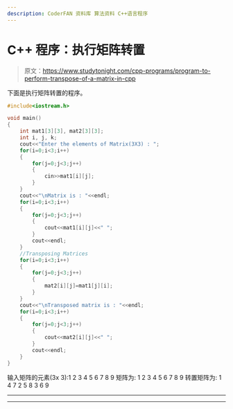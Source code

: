 ```yaml
---
description: CoderFAN 资料库 算法资料 C++语言程序
---
```


# C++ 程序：执行矩阵转置

> 原文：<https://www.studytonight.com/cpp-programs/program-to-perform-transpose-of-a-matrix-in-cpp>

下面是执行矩阵转置的程序。

```cpp
#include<iostream.h>

void main()
{
    int mat1[3][3], mat2[3][3];
    int i, j, k;
    cout<<"Enter the elements of Matrix(3X3) : ";
    for(i=0;i<3;i++)
    {
        for(j=0;j<3;j++)
        {
            cin>>mat1[i][j];
        }
    }
    cout<<"\nMatrix is : "<<endl;
    for(i=0;i<3;i++)
    {
        for(j=0;j<3;j++)
        {
            cout<<mat1[i][j]<<" ";
        }
        cout<<endl;
    }
    //Transposing Matrices
    for(i=0;i<3;i++)
    {
        for(j=0;j<3;j++)
        {
            mat2[i][j]=mat1[j][i];
        }
    }
    cout<<"\nTransposed matrix is : "<<endl;
    for(i=0;i<3;i++)
    {
        for(j=0;j<3;j++)
        {
            cout<<mat2[i][j]<<" ";
        }
        cout<<endl;
    }
}
```

输入矩阵的元素(3x 3):1
2
3
4
5
6
7
8
9
矩阵为:
1 2 3
4 5 6
7 8 9
转置矩阵为:
1 4 7
2 5 8
3 6 9

* * *

* * *